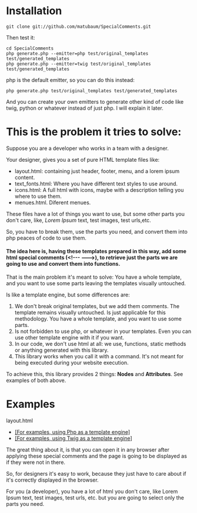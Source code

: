 Installation
============

    git clone git://github.com/matubaum/SpecialComments.git
    
Then test it:

    cd SpecialComments
    php generate.php --emitter=php test/original_templates test/generated_templates
    php generate.php --emitter=twig test/original_templates test/generated_templates

php is the default emitter, so you can do this instead: 

    php generate.php test/original_templates test/generated_templates

And you can create your own emitters to generate other kind of code like twig, python or whatever instead of just php. I will explain it later. 

This is the problem it tries to solve:
======================================

Suppose you are a developer who works in a team with a designer.

Your designer, gives you a set of pure HTML template files like:

  * layout.html: containing just header, footer, menu, and a lorem ipsum content.
  * text_fonts.html: Where you have different text styles to use around.
  * icons.html: A full html with icons, maybe with a description telling you where to use them.
  * menues.html. Diferent menues.

These files have a lot of things you want to use, but some other parts you don't care, like, *Lorem Ipsum* text, test images, test urls,etc.

So, you have to break them, use the parts you need, and convert them into php peaces of code to use them.

#### The idea here is, having these templates prepared in this way, add some html special comments (\<!---  --->), to retrieve just the parts we are going to use and convert them into functions. ####

That is the main problem it's meant to solve: You have a whole template, and you want to use some parts leaving the templates visually untouched.

Is like a template engine, but some differences are:

  1. We don't break original templates, but we add them comments. The template remains visually untouched.
   Is just applicable for this methodology. You have a whole template, and you want to use some parts.
  1. Is not forbidden to use php, or whatever in your templates. Even you can use other template engine with it if you want.
  1. In our code, we don't use html at all: we use, functions, static methods or anything generated with this library.
  1. This library works when you call it with a command. It's not meant for being executed during your website execution.
 

To achieve this, this library provides 2 things: **Nodes** and **Attributes**.
See examples of both above.

Examples
========

layout.html

  - [[For examples, using Php as a template engine]](https://github.com/matubaum/SpecialComments/wiki/Php-Emitter)
  - [[For examples, using Twig as a template engine]](https://github.com/matubaum/SpecialComments/wiki/Twig-Emitter)


The great thing about it, is that you can open it in any browser after applying these special comments and the page is going to be displayed as if they were not in there. 

So, for designers it's easy to work, because they just have to care about if it's correctly displayed in the browser.

For you (a developer), you have a lot of html you don't care, like Lorem Ipsum text, test images, test urls, etc. but you are going to select only the parts you need.
